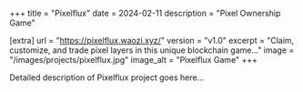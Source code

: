 +++
title = "Pixelflux"
date = 2024-02-11
description = "Pixel Ownership Game"

[extra]
url = "https://pixelflux.waozi.xyz/"
version = "v1.0"
excerpt = "Claim, customize, and trade pixel layers in this unique blockchain game..."
image = "/images/projects/pixelflux.jpg"
image_alt = "Pixelflux Game"
+++

Detailed description of Pixelflux project goes here...
